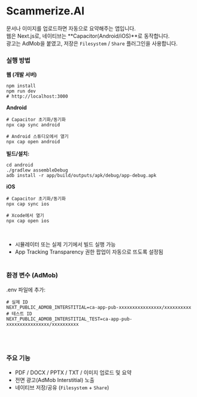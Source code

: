 # Scammerize.AI

문서나 이미지를 업로드하면 자동으로 요약해주는 앱입니다. <br>
웹은 Next.js로, 네이티브는 **Capacitor(Android/iOS)**로 동작합니다. <br>
광고는 AdMob을 붙였고, 저장은 `Filesystem` / `Share` 플러그인을 사용합니다.

### 실행 방법

**웹 (개발 서버)**
```
npm install
npm run dev
# http://localhost:3000
```

**Android**
```
# Capacitor 초기화/동기화
npx cap sync android

# Android 스튜디오에서 열기
npx cap open android
```

**빌드/설치:**
```
cd android
./gradlew assembleDebug
adb install -r app/build/outputs/apk/debug/app-debug.apk
```

**iOS**
```
# Capacitor 초기화/동기화
npx cap sync ios

# Xcode에서 열기
npx cap open ios
```
<br>

- 시뮬레이터 또는 실제 기기에서 빌드 실행 가능
- App Tracking Transparency 권한 팝업이 자동으로 뜨도록 설정됨
<br><br>

### 환경 변수 (AdMob)
.env 파일에 추가:
```
# 실제 ID
NEXT_PUBLIC_ADMOB_INTERSTITIAL=ca-app-pub-xxxxxxxxxxxxxxxx/xxxxxxxxxx      
# 테스트 ID 
NEXT_PUBLIC_ADMOB_INTERSTITIAL_TEST=ca-app-pub-xxxxxxxxxxxxxxxx/xxxxxxxxxx 
```

<br><br>

### 주요 기능
- PDF / DOCX / PPTX / TXT / 이미지 업로드 및 요약
- 전면 광고(AdMob Interstitial) 노출
- 네이티브 저장/공유 (`Filesystem` + `Share`)

